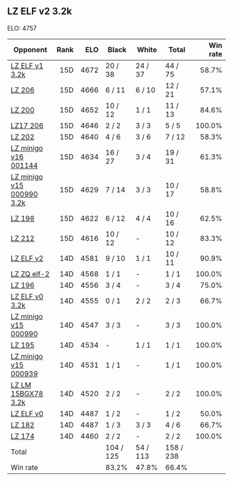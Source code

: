 ## LZ ELF v2 3.2k ##

ELO: 4757

Opponent | Rank | ELO | Black | White | Total | Win rate
---------|-----:|----:|-------|-------|-------|-------:
[LZ ELF v1 3.2k](LZ%20ELF%20v1%203.2k.md) | 15D | 4672 | 20 / 38 | 24 / 37 | 44 / 75 | 58.7%
[LZ 206](LZ%20206.md) | 15D | 4666 | 6 / 11 | 6 / 10 | 12 / 21 | 57.1%
[LZ 200](LZ%20200.md) | 15D | 4652 | 10 / 12 | 1 / 1 | 11 / 13 | 84.6%
[LZ17 206](LZ17%20206.md) | 15D | 4646 | 2 / 2 | 3 / 3 | 5 / 5 | 100.0%
[LZ 202](LZ%20202.md) | 15D | 4640 | 4 / 6 | 3 / 6 | 7 / 12 | 58.3%
[LZ minigo v16 001144](LZ%20minigo%20v16%20001144.md) | 15D | 4634 | 16 / 27 | 3 / 4 | 19 / 31 | 61.3%
[LZ minigo v15 000990 3.2k](LZ%20minigo%20v15%20000990%203.2k.md) | 15D | 4629 | 7 / 14 | 3 / 3 | 10 / 17 | 58.8%
[LZ 198](LZ%20198.md) | 15D | 4622 | 6 / 12 | 4 / 4 | 10 / 16 | 62.5%
[LZ 212](LZ%20212.md) | 15D | 4616 | 10 / 12 | - | 10 / 12 | 83.3%
[LZ ELF v2](LZ%20ELF%20v2.md) | 14D | 4581 | 9 / 10 | 1 / 1 | 10 / 11 | 90.9%
[LZ ZQ elf-2](LZ%20ZQ%20elf-2.md) | 14D | 4568 | 1 / 1 | - | 1 / 1 | 100.0%
[LZ 196](LZ%20196.md) | 14D | 4556 | 3 / 4 | - | 3 / 4 | 75.0%
[LZ ELF v0 3.2k](LZ%20ELF%20v0%203.2k.md) | 14D | 4555 | 0 / 1 | 2 / 2 | 2 / 3 | 66.7%
[LZ minigo v15 000990](LZ%20minigo%20v15%20000990.md) | 14D | 4547 | 3 / 3 | - | 3 / 3 | 100.0%
[LZ 195](LZ%20195.md) | 14D | 4534 | - | 1 / 1 | 1 / 1 | 100.0%
[LZ minigo v15 000939](LZ%20minigo%20v15%20000939.md) | 14D | 4531 | 1 / 1 | - | 1 / 1 | 100.0%
[LZ LM 15BGX78 3.2k](LZ%20LM%2015BGX78%203.2k.md) | 14D | 4520 | 2 / 2 | - | 2 / 2 | 100.0%
[LZ ELF v0](LZ%20ELF%20v0.md) | 14D | 4487 | 1 / 2 | - | 1 / 2 | 50.0%
[LZ 182](LZ%20182.md) | 14D | 4487 | 1 / 3 | 3 / 3 | 4 / 6 | 66.7%
[LZ 174](LZ%20174.md) | 14D | 4460 | 2 / 2 | - | 2 / 2 | 100.0%
Total | | | 104 / 125 | 54 / 113 | 158 / 238 | 
Win rate| | | 83.2% | 47.8% | 66.4% | 

